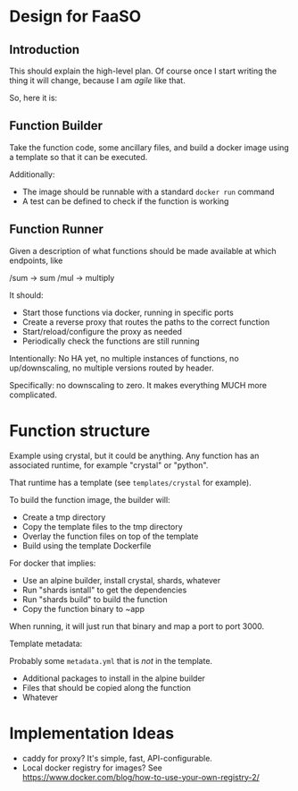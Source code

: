 # Design for FaaSO

## Introduction

This should explain the high-level plan. Of course once I start
writing the thing it will change, because I am *agile* like that.

So, here it is:

## Function Builder

Take the function code, some ancillary files, and build a docker
image using a template so that it can be executed.

Additionally:

* The image should be runnable with a standard `docker run` command
* A test can be defined to check if the function is working

## Function Runner

Given a description of what functions should be made available at
which endpoints, like

/sum -> sum
/mul -> multiply

It should:

* Start those functions via docker, running in specific ports
* Create a reverse proxy that routes the paths to the correct function
* Start/reload/configure the proxy as needed
* Periodically check the functions are still running

Intentionally: No HA yet, no multiple instances of functions, no
up/downscaling, no multiple versions routed by header.

Specifically: no downscaling to zero. It makes everything MUCH
more complicated.

# Function structure

Example using crystal, but it could be anything. Any function has
an associated runtime, for example "crystal" or "python".

That runtime has a template (see `templates/crystal` for example).

To build the function image, the builder will:

* Create a tmp directory
* Copy the template files to the tmp directory
* Overlay the function files on top of the template
* Build using the template Dockerfile

For docker that implies:

* Use an alpine builder, install crystal, shards, whatever
* Run "shards isntall" to get the dependencies
* Run "shards build" to build the function
* Copy the function binary to ~app

When running, it will just run that binary and map a port to port 3000.

Template metadata:

Probably some `metadata.yml` that is *not* in the template.

* Additional packages to install in the alpine builder
* Files that should be copied along the function
* Whatever

# Implementation Ideas

* caddy for proxy? It's simple, fast, API-configurable.
* Local docker registry for images? See https://www.docker.com/blog/how-to-use-your-own-registry-2/
